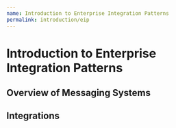 ```yaml
---
name: Introduction to Enterprise Integration Patterns
permalink: introduction/eip
---
```


# Introduction to Enterprise Integration Patterns 

## Overview of Messaging Systems
## Integrations
